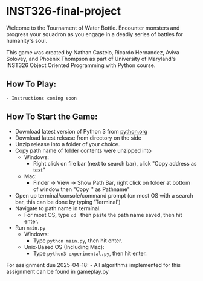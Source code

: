 # INST326-final-project
Welcome to the Tournament of Water Bottle. Encounter monsters and progress your squadron as you engage in a deadly series of battles for humanity's soul.

This game was created by Nathan Castelo, Ricardo Hernandez, Aviva Solovey, and 
Phoenix Thompson as part of University of Maryland's INST326 Object Oriented
Programming with Python course. 

## How To Play:
    - Instructions coming soon

## How To Start the Game:
- Download latest version of Python 3 from [python.org](https://www.python.org/)
- Download latest release from directory on the side
- Unzip release into a folder of your choice.
- Copy path name of folder contents were unzipped into
    - Windows: 
        - Right click on file bar (next to search bar), click "Copy address as text"
    - Mac: 
        - Finder -> View -> Show Path Bar, right click on folder at bottom of window then "Copy '<foldername>' as Pathname"
- Open up terminal/console/command prompt (on most OS with a search bar, this can be done by typing 'Terminal')
- Navigate to path name in terminal.
    - For most OS, type `cd ` then paste the path name saved, then hit enter.
- Run `main.py`
    - Windows: 
        - Type ```python main.py```, then hit enter.
    - Unix-Based OS (Including Mac): 
        - Type ```python3 experimental.py```, then hit enter.

For assignment due 2025-04-18:
    - All algorithms implemented for this assignment can be found in gameplay.py
